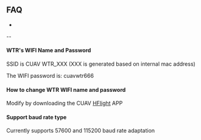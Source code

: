## FAQ

-
--

#### WTR's WIFI Name and Password

SSID is CUAV WTR\_XXX (XXX is generated based on internal mac address)

The WIFI password is: cuavwtr666

#### How to change WTR WIFI name and password

Modify by downloading the CUAV [HFlight](http://fw.cuav.net/apk/HFlight.apk) APP

#### Support baud rate type

Currently supports 57600 and 115200 baud rate adaptation
